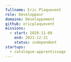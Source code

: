```yaml
---
fullname: Eric Plaquevent
role: Développeur
domaine: Développement
github: ericplaquevent
missions:
  - start: 2020-11-09
    end: 2021-12-31
    status: independent
startups:
  - catalogue-apprentissage
---
```

